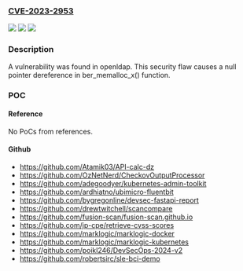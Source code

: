 ### [CVE-2023-2953](https://cve.mitre.org/cgi-bin/cvename.cgi?name=CVE-2023-2953)
![](https://img.shields.io/static/v1?label=Product&message=openldap&color=blue)
![](https://img.shields.io/static/v1?label=Version&message=n%2Fa&color=blue)
![](https://img.shields.io/static/v1?label=Vulnerability&message=CWE-476&color=brighgreen)

### Description

A vulnerability was found in openldap. This security flaw causes a null pointer dereference in ber_memalloc_x() function.

### POC

#### Reference
No PoCs from references.

#### Github
- https://github.com/Atamik03/API-calc-dz
- https://github.com/OzNetNerd/CheckovOutputProcessor
- https://github.com/adegoodyer/kubernetes-admin-toolkit
- https://github.com/ardhiatno/ubimicro-fluentbit
- https://github.com/bygregonline/devsec-fastapi-report
- https://github.com/drewtwitchell/scancompare
- https://github.com/fusion-scan/fusion-scan.github.io
- https://github.com/jp-cpe/retrieve-cvss-scores
- https://github.com/marklogic/marklogic-docker
- https://github.com/marklogic/marklogic-kubernetes
- https://github.com/poikl246/DevSecOps-2024-v2
- https://github.com/robertsirc/sle-bci-demo

